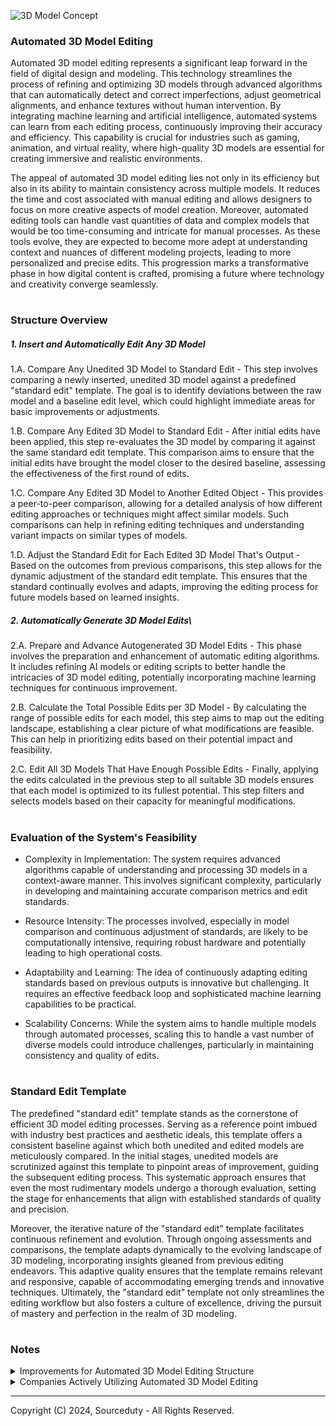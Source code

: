 ![3D Model Concept](https://github.com/sourceduty/Automated_3D_Modelling/assets/123030236/e9a5c56c-ec3d-402a-a7ab-f11070402cf2)

### Automated 3D Model Editing

Automated 3D model editing represents a significant leap forward in the field of digital design and modeling. This technology streamlines the process of refining and optimizing 3D models through advanced algorithms that can automatically detect and correct imperfections, adjust geometrical alignments, and enhance textures without human intervention. By integrating machine learning and artificial intelligence, automated systems can learn from each editing process, continuously improving their accuracy and efficiency. This capability is crucial for industries such as gaming, animation, and virtual reality, where high-quality 3D models are essential for creating immersive and realistic environments.

The appeal of automated 3D model editing lies not only in its efficiency but also in its ability to maintain consistency across multiple models. It reduces the time and cost associated with manual editing and allows designers to focus on more creative aspects of model creation. Moreover, automated editing tools can handle vast quantities of data and complex models that would be too time-consuming and intricate for manual processes. As these tools evolve, they are expected to become more adept at understanding context and nuances of different modeling projects, leading to more personalized and precise edits. This progression marks a transformative phase in how digital content is crafted, promising a future where technology and creativity converge seamlessly.

#
### Structure Overview

##### 1. Insert and Automatically Edit Any 3D Model

   1.A. Compare Any Unedited 3D Model to Standard Edit
     - This step involves comparing a newly inserted, unedited 3D model against a predefined "standard edit" template. 
       The goal is to identify deviations between the raw model and a baseline edit level, which could highlight immediate 
       areas for basic improvements or adjustments.

   1.B. Compare Any Edited 3D Model to Standard Edit
     - After initial edits have been applied, this step re-evaluates the 3D model by comparing it against the same standard 
       edit template. This comparison aims to ensure that the initial edits have brought the model closer to the desired 
       baseline, assessing the effectiveness of the first round of edits.

   1.C. Compare Any Edited 3D Model to Another Edited Object
     - This provides a peer-to-peer comparison, allowing for a detailed analysis of how different editing approaches or 
       techniques might affect similar models. Such comparisons can help in refining editing techniques and understanding 
       variant impacts on similar types of models.

   1.D. Adjust the Standard Edit for Each Edited 3D Model That's Output
     - Based on the outcomes from previous comparisons, this step allows for the dynamic adjustment of the standard edit 
       template. This ensures that the standard continually evolves and adapts, improving the editing process for future 
       models based on learned insights.

##### 2. Automatically Generate 3D Model Edits\

   2.A. Prepare and Advance Autogenerated 3D Model Edits
     - This phase involves the preparation and enhancement of automatic editing algorithms. It includes refining AI models 
       or editing scripts to better handle the intricacies of 3D model editing, potentially incorporating machine learning 
       techniques for continuous improvement.

   2.B. Calculate the Total Possible Edits per 3D Model
     - By calculating the range of possible edits for each model, this step aims to map out the editing landscape, 
       establishing a clear picture of what modifications are feasible. This can help in prioritizing edits based on their 
       potential impact and feasibility.

   2.C. Edit All 3D Models That Have Enough Possible Edits
     - Finally, applying the edits calculated in the previous step to all suitable 3D models ensures that each model is 
       optimized to its fullest potential. This step filters and selects models based on their capacity for meaningful 
       modifications.

#
### Evaluation of the System's Feasibility

- Complexity in Implementation: The system requires advanced algorithms capable of understanding and processing 3D models 
  in a context-aware manner. This involves significant complexity, particularly in developing and maintaining accurate 
  comparison metrics and edit standards.

- Resource Intensity: The processes involved, especially in model comparison and continuous adjustment of standards, are 
  likely to be computationally intensive, requiring robust hardware and potentially leading to high operational costs.

- Adaptability and Learning: The idea of continuously adapting editing standards based on previous outputs is innovative 
  but challenging. It requires an effective feedback loop and sophisticated machine learning capabilities to be practical.

- Scalability Concerns: While the system aims to handle multiple models through automated processes, scaling this to handle 
  a vast number of diverse models could introduce challenges, particularly in maintaining consistency and quality of edits.

#
### Standard Edit Template

The predefined "standard edit" template stands as the cornerstone of efficient 3D model editing processes. Serving as a reference point imbued with industry best practices and aesthetic ideals, this template offers a consistent baseline against which both unedited and edited models are meticulously compared. In the initial stages, unedited models are scrutinized against this template to pinpoint areas of improvement, guiding the subsequent editing process. This systematic approach ensures that even the most rudimentary models undergo a thorough evaluation, setting the stage for enhancements that align with established standards of quality and precision.

Moreover, the iterative nature of the "standard edit" template facilitates continuous refinement and evolution. Through ongoing assessments and comparisons, the template adapts dynamically to the evolving landscape of 3D modeling, incorporating insights gleaned from previous editing endeavors. This adaptive quality ensures that the template remains relevant and responsive, capable of accommodating emerging trends and innovative techniques. Ultimately, the "standard edit" template not only streamlines the editing workflow but also fosters a culture of excellence, driving the pursuit of mastery and perfection in the realm of 3D modeling.

#
### Notes

<details><summary>Improvements for Automated 3D Model Editing Structure</summary>
<br>

1. Integration of Feedback Loops:
   
   - Include feedback mechanisms after each major editing step to provide continuous learning opportunities and refine algorithms based on effectiveness of previous edits.

3. Enhanced Granularity in Comparisons:
   
   - Break down the comparison steps into more detailed sub-steps focusing on specific attributes like texture, shape, and structural integrity to achieve more precise editing and improve model quality.

5. Parallel Processing Capabilities:
   
   - Design the system to leverage parallel processing to enhance speed and efficiency, particularly beneficial for processing multiple comparisons and edits across numerous models.

7. User Interface for Manual Overrides:
   
   - Implement an intuitive user interface that allows for manual interventions or overrides where automated edits do not meet specific creative or technical requirements.

9. Scalability and Modular Design:
    
   - Adopt a modular design where different system components like comparison engines, edit generators, and feedback loops can be independently upgraded or scaled to enhance adaptability and maintenance ease.

11. Incorporation of Advanced Machine Learning Techniques:
    
   - Utilize cutting-edge machine learning models, such as generative adversarial networks (GANs) or reinforcement learning, to enhance capabilities for automatically generating and refining edits based on real-time data and past outcomes.

These improvements aim to enhance the system's efficiency, adaptability, and effectiveness, ensuring it remains a powerful and user-friendly tool in the evolving field of 3D model editing.

<br>
</details>

<details><summary>Companies Actively Utilizing Automated 3D Model Editing</summary>
<br>

1. Autodesk: Autodesk, a leader in 3D design, engineering, and entertainment software, offers various products with automated 3D model editing capabilities. For instance, Autodesk Fusion 360 provides tools for generative design, topology optimization, and simulation-driven design.

2. Adobe: Adobe's Substance suite of tools includes Substance Designer, which utilizes procedural generation techniques for creating textures and materials automatically, streamlining the process of texture mapping and material creation.

3. Unity Technologies: Unity Technologies, known for its game development platform Unity, offers tools and services that incorporate automated 3D model editing features. For example, Unity's ProBuilder allows for rapid prototyping and level design directly within the Unity Editor.

4. Siemens PLM Software: Siemens PLM Software provides solutions like NX for product design and manufacturing, which include advanced capabilities for automated 3D modeling, simulation, and optimization, helping companies in industries such as automotive, aerospace, and manufacturing.

5. Dassault Systèmes: Dassault Systèmes offers solutions like CATIA and SOLIDWORKS that include automated 3D modeling features for design, simulation, and manufacturing. These tools enable companies to optimize product development processes and enhance collaboration among teams.

6. Pixologic: Pixologic's ZBrush is widely used in the entertainment industry for digital sculpting and 3D modeling. While ZBrush is known for its artist-friendly interface, it also incorporates automated features like DynaMesh and ZRemesher for mesh generation and optimization.

7. Foundry: Foundry develops software like Modo and Mari, which are used in industries such as film, television, and gaming for 3D modeling, texturing, and rendering. These tools include automated features for tasks like UV unwrapping and texture painting.

8. Materialise: Materialise offers software solutions for 3D printing, medical imaging, and additive manufacturing. Their software includes automated tools for tasks such as mesh repair, support generation, and build optimization, ensuring successful 3D printing outcomes.

<br>
</details>

***
Copyright (C) 2024, Sourceduty - All Rights Reserved.
